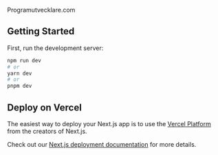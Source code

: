 Programutvecklare.com


## Getting Started

First, run the development server:

```bash
npm run dev  
# or
yarn dev   
# or
pnpm dev   
``` 

## Deploy on Vercel

The easiest way to deploy your Next.js app is to use the [Vercel Platform](https://vercel.com/new?utm_medium=default-template&filter=next.js&utm_source=create-next-app&utm_campaign=create-next-app-readme) from the creators of Next.js.

Check out our [Next.js deployment documentation](https://nextjs.org/docs/deployment) for more details.
   
   
   
